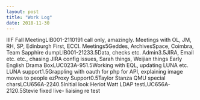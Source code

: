 ```yaml
---
layout: post
title: "Work Log"
date: 2018-11-30
---
```

<tr><td>IIIF Fall Meeting</td><td>LIB001-2110</td><td>19</td><td>1 call only, amazingly. Meetings with OL, JM, RH, SP, Edinburgh First, ECCI.</td></tr>
<tr><td>Meetings</td><td></td><td>5</td><td>Geddes, ArchivesSpace, Coimbra, Team</td></tr>
<tr><td>Sapphire dump</td><td>LIB001-2123</td><td>3.5</td><td>Data, checks etc.</td></tr>
<tr><td>Admin</td><td></td><td>3.5</td><td>JIRA, Email etc. etc., chasing JIRA config issues, Sarah things, Weijian things</td></tr>
<tr><td>Early English Drama Box</td><td>LUC023A-95</td><td>1.5</td><td>Working with EQL, updating LUNA etc.</td></tr>
<tr><td>LUNA support</td><td></td><td>1.5</td><td>Grappling with oauth for php for API, explaining image moves to people</td></tr>
<tr><td>ezProxy Support</td><td></td><td>0.5</td><td>Taylor Stanza</td></tr>
<tr><td>QMU special chars</td><td>LCU656A-224</td><td>0.5</td><td>Initial look</td></tr>
<tr><td>Heriot Watt LDAP test</td><td>LUC656A-212</td><td>0.5</td><td>Stevie fixed live- liaising re test</td></tr>
